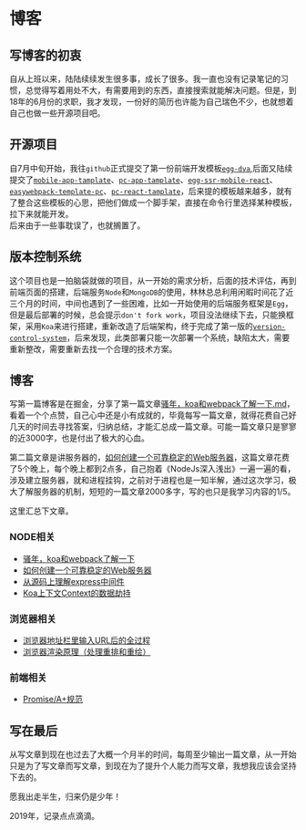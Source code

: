 # 博客

## 写博客的初衷

自从上班以来，陆陆续续发生很多事，成长了很多。我一直也没有记录笔记的习惯，总觉得写着用处不大，有需要用到的东西，直接搜索就能解决问题。但是，到18年的6月份的求职，我才发现，一份好的简历也许能为自己瑞色不少，也就想着自己也做一些开源项目吧。

## 开源项目  


自7月中旬开始，我往`github`正式提交了第一份前端开发模板[`egg-dva`](https://github.com/baiyuze),后面又陆续提交了[`mobile-app-tamplate`](https://github.com/baiyuze/mobile-app-tamplate)、[`pc-app-tamplate`](https://github.com/baiyuze/pc-app-tamplate)、[`egg-ssr-mobile-react`](https://github.com/baiyuze/egg-ssr-mobile-react)、[`easywebpack-template-pc`](https://github.com/baiyuze/easywebpack-template-pc)、[`pc-react-tamplate`](https://github.com/baiyuze/pc-react-tamplate)，后来提的模板越来越多，就有了整合这些模板的心思，把他们做成一个脚手架，直接在命令行里选择某种模板，拉下来就能开发。  
后来由于一些事耽误了，也就搁置了。

## 版本控制系统

这个项目也是一拍脑袋就做的项目，从一开始的需求分析，后面的技术评估，再到前端页面的搭建，后端服务`Node`和`MongoDB`的使用，林林总总利用闲暇时间花了近三个月的时间，中间也遇到了一些困难，比如一开始使用的后端服务框架是`Egg`，但是最后部署的时候，总会提示`don't fork work`，项目没法继续下去，只能换框架，采用`Koa`来进行搭建，重新改造了后端架构，终于完成了第一版的[`version-control-system`](https://github.com/baiyuze/version-control-system)，后来发现，此类部署只能一次部署一个系统，缺陷太大，需要重新整改，需要重新去找一个合理的技术方案。

## 博客

写第一篇博客是在掘金，分享了第一篇文章[骚年，koa和webpack了解一下.md](https://github.com/baiyuze/notes/blob/master/骚年，koa和webpack了解一下.md.md)，看着一个个点赞，自己心中还是小有成就的，毕竟每写一篇文章，就得花费自己好几天的时间去寻找答案，归纳总结，才能汇总成一篇文章。可能一篇文章只是寥寥的近3000字，也是付出了极大的心血。  

第二篇文章是讲服务器的，[如何创建一个可靠稳定的Web服务器](https://github.com/baiyuze/notes/blob/master/如何创建一个可靠稳定的Web服务器.md)，这篇文章花费了5个晚上，每个晚上都到2点多，自己抱着《NodeJs深入浅出》一遍一遍的看，涉及建立服务器，就和进程挂钩，之前对于进程也是一知半解，通过这次学习，极大了解服务器的机制，短短的一篇文章2000多字，写的也只是我学习内容的1/5。

这里汇总下文章。

### NODE相关

* [骚年，koa和webpack了解一下](https://github.com/baiyuze/notes/blob/master/骚年，koa和webpack了解一下.md.md)
* [如何创建一个可靠稳定的Web服务器](https://github.com/baiyuze/notes/blob/master/如何创建一个可靠稳定的Web服务器.md)
* [从源码上理解express中间件](https://github.com/baiyuze/notes/blob/master/从源码上理解express中间件.md)
* [Koa上下文Context的数据劫持](https://github.com/baiyuze/notes/blob/master/Koa上下文Context的数据劫持.md)

### 浏览器相关

* [浏览器地址栏里输入URL后的全过程](https://github.com/baiyuze/notes/blob/master/浏览器地址栏里输入URL后的全过程.md)
* [浏览器渲染原理（处理重排和重绘）](https://github.com/baiyuze/notes/blob/master/浏览器渲染原理（处理重排和重绘）.md)

### 前端相关

* [Promise/A+规范](https://github.com/baiyuze/notes/tree/master/Promise)

## 写在最后

从写文章到现在也过去了大概一个月半的时间，每周至少输出一篇文章，从一开始只是为了写文章而写文章，到现在为了提升个人能力而写文章，我想我应该会坚持下去的。  

愿我出走半生，归来仍是少年！

2019年，记录点点滴滴。

